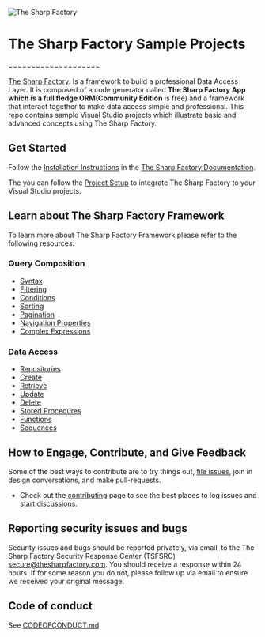 ![The Sharp Factory](https://www.thesharpfactory.com/images/full_logo.svg)
# The Sharp Factory Sample Projects
====================

[The Sharp Factory](https://www.thesharpfactory.com). Is a framework to build a professional Data Access Layer.
It is composed of a code generator called **The Sharp Factory App which is a full fledge ORM(Community Edition** is free)
and a framework that interact together to make data access simple and professional.
This repo contains sample Visual Studio projects which illustrate basic and advanced concepts using The Sharp Factory.

## Get Started

Follow the [Installation Instructions](https://www.thesharpfactory.com/Documentation/GettingStarted/Installation) in the [The Sharp Factory Documentation](https://www.thesharpfactory.com/Documentation/GettingStarted/Introduction).

The you can follow the [Project Setup](https://www.thesharpfactory.com/Documentation/GettingStarted/ProjectSetup) to integrate The Sharp Factory to your Visual Studio projects.

## Learn about The Sharp Factory Framework

To learn more about The Sharp Factory Framework please refer to the following resources:

### Query Composition

* [Syntax](https://www.thesharpfactory.com/Documentation/QueryComposition/Syntax)
* [Filtering](https://www.thesharpfactory.com/Documentation/QueryComposition/Filtering)
* [Conditions](https://www.thesharpfactory.com/Documentation/QueryComposition/Conditions)
* [Sorting](https://www.thesharpfactory.com/Documentation/QueryComposition/Sorting)
* [Pagination](https://www.thesharpfactory.com/Documentation/QueryComposition/Pagination)
* [Navigation Properties](https://www.thesharpfactory.com/Documentation/QueryComposition/NavigationProperties)
* [Complex Expressions](https://www.thesharpfactory.com/Documentation/QueryComposition/ComplexExpressions)

### Data Access

* [Repositories](https://www.thesharpfactory.com/Documentation/DataAccess/Repositories)
* [Create](https://www.thesharpfactory.com/Documentation/DataAccess/Create)
* [Retrieve](https://www.thesharpfactory.com/Documentation/DataAccess/Retrieve)
* [Update](https://www.thesharpfactory.com/Documentation/DataAccess/Update)
* [Delete](https://www.thesharpfactory.com/Documentation/DataAccess/Delete)
* [Stored Procedures](https://www.thesharpfactory.com/Documentation/DataAccess/StoredProcedures)
* [Functions](https://www.thesharpfactory.com/Documentation/DataAccess/Functions)
* [Sequences](https://www.thesharpfactory.com/Documentation/DataAccess/Sequences)

## How to Engage, Contribute, and Give Feedback

Some of the best ways to contribute are to try things out, [file issues](https://github.com/TheSharpFactory/samples/issues), join in design conversations,
and make pull-requests.

* Check out the [contributing](CONTRIBUTING.md) page to see the best places to log issues and start discussions.

## Reporting security issues and bugs

Security issues and bugs should be reported privately, via email, to the The Sharp Factory Security Response Center (TSFSRC)  secure@thesharpfactory.com. You should receive a response within 24 hours. If for some reason you do not, please follow up via email to ensure we received your original message.

## Code of conduct

See [CODEOFCONDUCT.md](CODEOFCONDUCT.md)